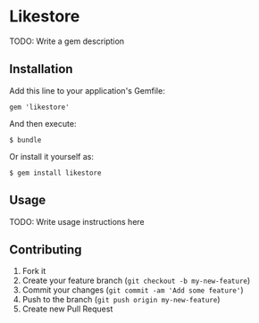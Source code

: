 # Likestore

TODO: Write a gem description

## Installation

Add this line to your application's Gemfile:

    gem 'likestore'

And then execute:

    $ bundle

Or install it yourself as:

    $ gem install likestore

## Usage

TODO: Write usage instructions here

## Contributing

1. Fork it
2. Create your feature branch (`git checkout -b my-new-feature`)
3. Commit your changes (`git commit -am 'Add some feature'`)
4. Push to the branch (`git push origin my-new-feature`)
5. Create new Pull Request
